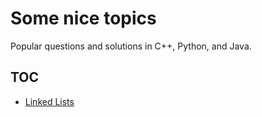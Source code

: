 # Some nice topics
Popular questions and solutions in C++, Python, and Java.

## TOC
* [Linked Lists](LinkedList)

